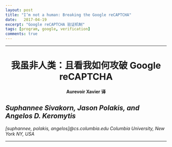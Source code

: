 ```yaml
---
layout: post
title: "I’m not a human: Breaking the Google reCAPTCHA"
date:   2017-04-19
excerpt: "Google reCAPTCHA 验证机制"
tags: [program, google, verification]
comments: true
---
```


---

<center><h1 style="">我虽非人类：且看我如何攻破 Google reCAPTCHA</h1></center>

<center><strong>Aurevoir Xavier 译</strong></center>

<h2><i>Suphannee Sivakorn, Jason Polakis, and Angelos D. Keromytis</i></h2>

<i>[suphannee, polakis, angelos]@cs.columbia.edu Columbia University, New York NY, USA</i>

---


